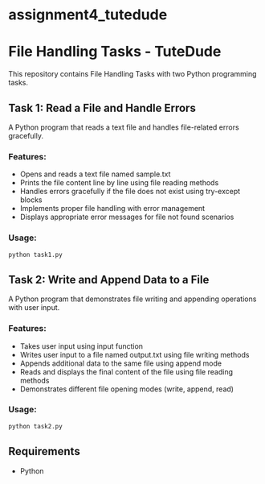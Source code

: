 # assignment4_tutedude
# File Handling Tasks - TuteDude
This repository contains File Handling Tasks with two Python programming tasks.

## Task 1: Read a File and Handle Errors
A Python program that reads a text file and handles file-related errors gracefully.

### Features:
- Opens and reads a text file named sample.txt
- Prints the file content line by line using file reading methods
- Handles errors gracefully if the file does not exist using try-except blocks
- Implements proper file handling with error management
- Displays appropriate error messages for file not found scenarios

### Usage:
```python
python task1.py
```

## Task 2: Write and Append Data to a File
A Python program that demonstrates file writing and appending operations with user input.

### Features:
- Takes user input using input function
- Writes user input to a file named output.txt using file writing methods
- Appends additional data to the same file using append mode
- Reads and displays the final content of the file using file reading methods
- Demonstrates different file opening modes (write, append, read)

### Usage:
```python
python task2.py
```



## Requirements
- Python
